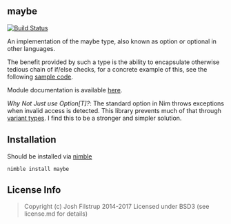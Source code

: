 maybe 
--
[![Build Status](https://travis-ci.org/superfunc/maybe.svg?branch=master)](https://travis-ci.org/superfunc/maybe)

An implementation of the maybe type, also 
known as option or optional in other languages. 

The benefit provided by such a type is the ability to
encapsulate otherwise tedious chain of if/else checks,
for a concrete example of this, see the following 
[sample code](src/examples/example.nim).

Module documentation is available [here](doc/maybe.html).

*Why Not Just use Option[T]?*: The standard option in Nim throws exceptions when invalid access is detected. This library
prevents much of that through 
[variant types](https://nim-lang.org/docs/tut2.html#object-oriented-programming-object-variants). 
I find this to be a stronger and simpler solution. 

## Installation
Should be installed via [nimble](http://github.com/nimrod-code/nimble)

``` nimble install maybe ```

## License Info
> Copyright (c) Josh Filstrup 2014-2017
Licensed under BSD3 (see license.md for details)
